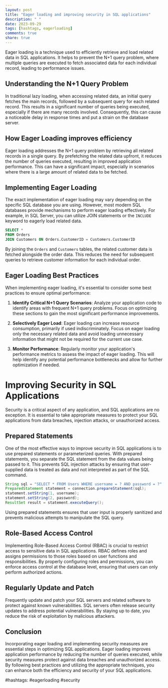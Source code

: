 ```yaml
---
layout: post
title: "Eager loading and improving security in SQL applications"
description: " "
date: 2023-09-29
tags: [hashtags, eagerloading]
comments: true
share: true
---
```


Eager loading is a technique used to efficiently retrieve and load related data in SQL applications. It helps to prevent the N+1 query problem, where multiple queries are executed to fetch associated data for each individual record, leading to performance issues.

## Understanding the N+1 Query Problem

In traditional lazy loading, when accessing related data, an initial query fetches the main records, followed by a subsequent query for each related record. This results in a significant number of queries being executed, especially if there are many records involved. Consequently, this can cause a noticeable delay in response times and put a strain on the database server.

## How Eager Loading improves efficiency

Eager loading addresses the N+1 query problem by retrieving all related records in a single query. By prefetching the related data upfront, it reduces the number of queries executed, resulting in improved application performance. This can have a significant impact, especially in scenarios where there is a large amount of related data to be fetched.

## Implementing Eager Loading 

The exact implementation of eager loading may vary depending on the specific SQL database you are using. However, most modern SQL databases provide mechanisms to perform eager loading effectively. For example, in SQL Server, you can utilize JOIN statements or the `INCLUDE` keyword to eagerly load related data.

```sql
SELECT *
FROM Orders
JOIN Customers ON Orders.CustomerID = Customers.CustomerID
```

By joining the `Orders` and `Customers` tables, the related customer data is fetched alongside the order data. This reduces the need for subsequent queries to retrieve customer information for each individual order.

## Eager Loading Best Practices

When implementing eager loading, it's essential to consider some best practices to ensure optimal performance:

1. **Identify Critical N+1 Query Scenarios**: Analyze your application code to identify areas with frequent N+1 query problems. Focus on optimizing these sections to gain the most significant performance improvements.

2. **Selectively Eager Load**: Eager loading can increase resource consumption, primarily if used indiscriminately. Focus on eager loading only the necessary related data and avoid loading unnecessary information that might not be required for the current use case.

3. **Monitor Performance**: Regularly monitor your application's performance metrics to assess the impact of eager loading. This will help identify any potential performance bottlenecks and allow for further optimization if needed.

# Improving Security in SQL Applications

Security is a critical aspect of any application, and SQL applications are no exception. It is essential to take appropriate measures to protect your SQL applications from data breaches, injection attacks, or unauthorized access.

## Prepared Statements

One of the most effective ways to improve security in SQL applications is to use prepared statements or parameterized queries. With prepared statements, you separate the SQL statement from the data values being passed to it. This prevents SQL injection attacks by ensuring that user-supplied data is treated as data and not interpreted as part of the SQL command.

```java
String sql = "SELECT * FROM Users WHERE username = ? AND password = ?";
PreparedStatement statement = connection.prepareStatement(sql);
statement.setString(1, username);
statement.setString(2, password);
ResultSet result = statement.executeQuery();
```

Using prepared statements ensures that user input is properly sanitized and prevents malicious attempts to manipulate the SQL query.

## Role-Based Access Control

Implementing Role-Based Access Control (RBAC) is crucial to restrict access to sensitive data in SQL applications. RBAC defines roles and assigns permissions to those roles based on user functions and responsibilities. By properly configuring roles and permissions, you can enforce access control at the database level, ensuring that users can only perform authorized actions.

## Regularly Update and Patch

Frequently update and patch your SQL servers and related software to protect against known vulnerabilities. SQL servers often release security updates to address potential vulnerabilities. By staying up to date, you reduce the risk of exploitation by malicious attackers.

## Conclusion

Incorporating eager loading and implementing security measures are essential steps in optimizing SQL applications. Eager loading improves application performance by reducing the number of queries executed, while security measures protect against data breaches and unauthorized access. By following best practices and utilizing the appropriate techniques, you can enhance both the efficiency and security of your SQL applications. 

#hashtags: #eagerloading #security
